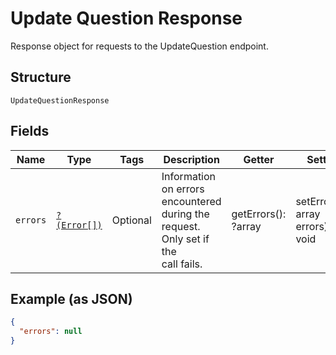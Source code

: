 
# Update Question Response

Response object for requests to the UpdateQuestion endpoint.

## Structure

`UpdateQuestionResponse`

## Fields

| Name | Type | Tags | Description | Getter | Setter |
|  --- | --- | --- | --- | --- | --- |
| `errors` | [`?(Error[])`](../../doc/models/error.md) | Optional | Information on errors encountered during the request. Only set if the<br>call fails. | getErrors(): ?array | setErrors(?array errors): void |

## Example (as JSON)

```json
{
  "errors": null
}
```

